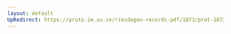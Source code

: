 ```yaml
---
layout: default
UpRedirect: https://pruto.im.uu.se/riksdagen-records-pdf/1873/prot-1873--ak--515/prot-1873--ak--515_024.pdf
---
```

